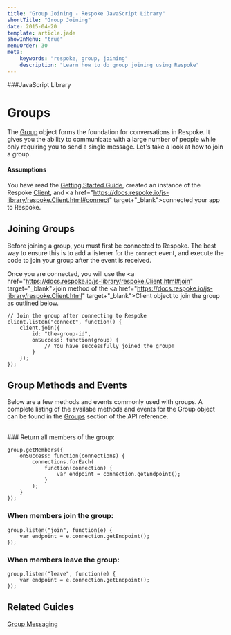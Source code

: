 ```yaml
---
title: "Group Joining - Respoke JavaScript Library"
shortTitle: "Group Joining"
date: 2015-04-20
template: article.jade
showInMenu: "true"
menuOrder: 30
meta:
    keywords: "respoke, group, joining"
    description: "Learn how to do group joining using Respoke"
---
```


###JavaScript Library

# Groups
The <a href="https://docs.respoke.io/js-library/respoke.Group.html" target="_blank">Group</a> object forms the foundation for conversations in Respoke. It gives you the ability to communicate with a large number of people while only requiring you to send a single message. Let's take a look at how to join a group.

#### Assumptions
You have read the [Getting Started Guide](/client/javascript/getting-started.html), created an instance of the Respoke <a href="https://docs.respoke.io/js-library/respoke.Client.html" target="_blank">Client</a>, and <a href="https://docs.respoke.io/js-library/respoke.Client.html#connect" target+"_blank">connected</a> your app to Respoke. 

## Joining Groups
Before joining a group, you must first be connected to Respoke. The best way to ensure this is to add a listener for the `connect` event, and execute the code to join your group after the event is received.    

Once you are connected, you will use the <a href="https://docs.respoke.io/js-library/respoke.Client.html#join" target+"_blank">join</a> method of the <a href="https://docs.respoke.io/js-library/respoke.Client.html" target+"_blank">Client</a> object to join the group as outlined below.
    
    // Join the group after connecting to Respoke
    client.listen("connect", function() {
        client.join({
            id: "the-group-id",
            onSuccess: function(group) {
                // You have successfully joined the group!
            }
        });
    });  

## Group Methods and Events
Below are a few methods and events commonly used with groups. A complete listing of the availabe methods and events for the Group object can be found in the <a href="https://docs.respoke.io/js-library/respoke.Group.html">Groups</a> section of the API reference.
    
<br/>
### Return all members of the group:

    group.getMembers({
        onSuccess: function(connections) {
            connections.forEach(
                function(connection) {
                    var endpoint = connection.getEndpoint();
                }
            );
        }
    });

### When members join the group:

    group.listen("join", function(e) {
        var endpoint = e.connection.getEndpoint();
    });

### When members leave the group:

    group.listen("leave", function(e) {
        var endpoint = e.connection.getEndpoint();
    });

## Related Guides
[Group Messaging](/client/javascript/guide/messaging-group.md)